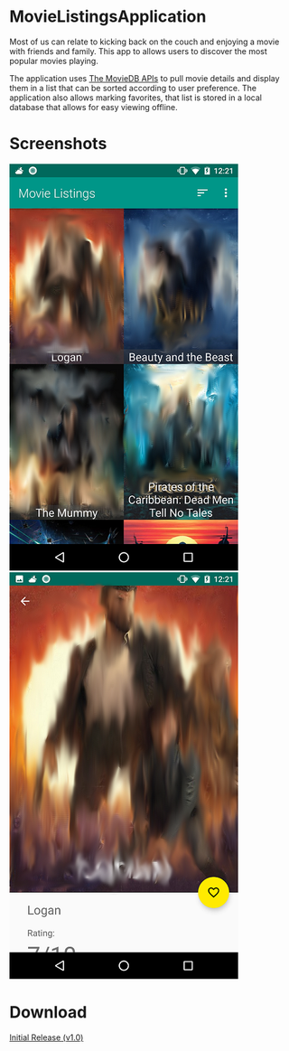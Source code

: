 # MovieListingsApplication
Most of us can relate to kicking back on the couch and enjoying a movie with friends and family. This app to allows users to discover the most popular movies playing.

The application uses [The MovieDB APIs](https://developers.themoviedb.org/4/getting-started) to pull movie details and display them in a list that can be sorted according to user preference.
The application also allows marking favorites, that list is stored in a local database that allows for easy viewing offline.

# Screenshots
![](https://github.com/AlienBob93/MovieListingsApplication/blob/master/MovieListingApplication%20Screenshots/screenshot_mainActivity_smudged_405px.png)        ![](https://github.com/AlienBob93/MovieListingsApplication/blob/master/MovieListingApplication%20Screenshots/screenshot_detailsActivity_smudged_405px.png)

# Download
[Initial Release (v1.0)](https://github.com/AlienBob93/MovieListingsApplication/releases)
